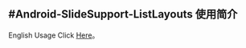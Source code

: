 #Android-SlideSupport-ListLayouts 使用简介
---
English Usage Click [Here](https://github.com/arnozhang/Android-SlideSupport-ListLayouts/blob/master/README.md)。

